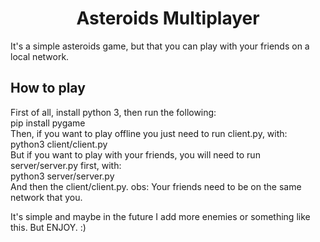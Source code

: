 <h1 align=center>Asteroids Multiplayer</h1>
<p>It's a simple asteroids game, but that you can play with your friends on a local network.</p>
<h2>How to play </h2>
<p>
First of all, install python 3, then run the following:<br/>
pip install pygame<br/>
Then, if you want to play offline you just need to run client.py, with: <br/>
python3 client/client.py <br/>
But if you want to play with your friends, you will need to run server/server.py first, with: <br/>
python3 server/server.py<br/>
And then the client/client.py. obs: Your friends need to be on the same network that you.</p>
<p>It's simple and maybe in the future I add more enemies or something like this. But ENJOY. :)</p>

